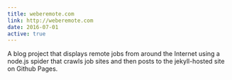 ```yaml
---
title: weberemote.com
link: http://weberemote.com
date: 2016-07-01
active: true
---
```


A blog project that displays remote jobs from around the Internet using a node.js spider that crawls job sites and then posts to the jekyll-hosted site on Github Pages.

